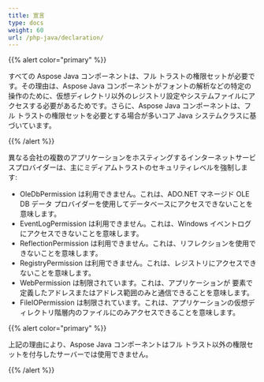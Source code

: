 ```yaml
---
title: 宣言
type: docs
weight: 60
url: /php-java/declaration/
---
```


{{% alert color="primary" %}} 

すべての Aspose Java コンポーネントは、フル トラストの権限セットが必要です。その理由は、Aspose Java コンポーネントがフォントの解析などの特定の操作のために、仮想ディレクトリ以外のレジストリ設定やシステムファイルにアクセスする必要があるためです。さらに、Aspose Java コンポーネントは、フル トラストの権限セットを必要とする場合が多いコア Java システムクラスに基づいています。 

{{% /alert %}} 

異なる会社の複数のアプリケーションをホスティングするインターネットサービスプロバイダーは、主にミディアムトラストのセキュリティレベルを強制します: 

- OleDbPermission は利用できません。これは、ADO.NET マネージド OLE DB データ プロバイダーを使用してデータベースにアクセスできないことを意味します。
- EventLogPermission は利用できません。これは、Windows イベントログにアクセスできないことを意味します。
- ReflectionPermission は利用できません。これは、リフレクションを使用できないことを意味します。
- RegistryPermission は利用できません。これは、レジストリにアクセスできないことを意味します。
- WebPermission は制限されています。これは、アプリケーションが <trust> 要素で定義したアドレスまたはアドレス範囲のみと通信できることを意味します。
- FileIOPermission は制限されています。これは、アプリケーションの仮想ディレクトリ階層内のファイルにのみアクセスできることを意味します。

{{% alert color="primary" %}} 

上記の理由により、Aspose Java コンポーネントはフル トラスト以外の権限セットを付与したサーバーでは使用できません。 

{{% /alert %}}